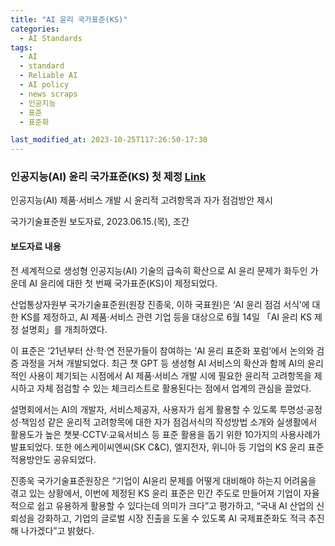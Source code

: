 ```yaml
---
title: "AI 윤리 국가표준(KS)"
categories:
  - AI Standards
tags:
  - AI
  - standard
  - Reliable AI
  - AI policy
  - news scraps
  - 인공지능
  - 표준
  - 표준화

last_modified_at: 2023-10-25T117:26:50-17:30
---
```


### 인공지능(AI) 윤리 국가표준(KS) 첫 제정 [Link](https://www.kats.go.kr/content.do?cmsid=240&searchField=title&searchValue=ai&y=0&x=0&mode=view&page=1&cid=23800)

 인공지능(AI) 제품·서비스 개발 시 윤리적 고려항목과 자가 점검방안 제시

 국가기술표준원 보도자료, 2023.06.15.(목), 조간


#### 보도자료 내용
 
전 세계적으로 생성형 인공지능(AI) 기술의 급속히 확산으로 AI 윤리 문제가 화두인 가운데 AI 윤리에 대한 첫 번째 국가표준(KS)이 제정되었다.
 
산업통상자원부 국가기술표준원(원장 진종욱, 이하 국표원)은 ‘AI 윤리 점검 서식’에 대한 KS를 제정하고, AI 제품·서비스 관련 기업 등을 대상으로 6월 14일 「AI 윤리 KS 제정 설명회」를 개최하였다.
 
이 표준은 ’21년부터 산·학·연 전문가들이 참여하는 ‘AI 윤리 표준화 포럼’에서 논의와 검증 과정을 거쳐 개발되었다. 최근 챗 GPT 등 생성형 AI 서비스의 확산과 함께 AI의 윤리적인 사용이 제기되는 시점에서 AI 제품·서비스 개발 시에 필요한 윤리적 고려항목을 제시하고 자체 점검할 수 있는 체크리스트로 활용된다는 점에서 업계의 관심을 끌었다.
 
설명회에서는 AI의 개발자, 서비스제공자, 사용자가 쉽게 활용할 수 있도록 투명성·공정성·책임성 같은 윤리적 고려항목에 대한 자가 점검서식의 작성방법 소개와 실생활에서 활용도가 높은 챗봇·CCTV·교육서비스 등 표준 활용을 돕기 위한 10가지의 사용사례가 발표되었다. 또한 에스케이씨엔씨(SK C&C), 엘지전자, 위니아 등 기업의 KS 윤리 표준 적용방안도 공유되었다.
 
진종욱 국가기술표준원장은 “기업이 AI윤리 문제를 어떻게 대비해야 하는지 어려움을 겪고 있는 상황에서, 이번에 제정된 KS 윤리 표준은 민간 주도로 만들어져 기업이 자율적으로 쉽고 유용하게 활용할 수 있다는데 의미가 크다”고 평가하고, “국내 AI 산업의 신뢰성을 강화하고, 기업의 글로벌 시장 진출을 도울 수 있도록 AI 국제표준화도 적극 추진해 나가겠다”고 밝혔다.




